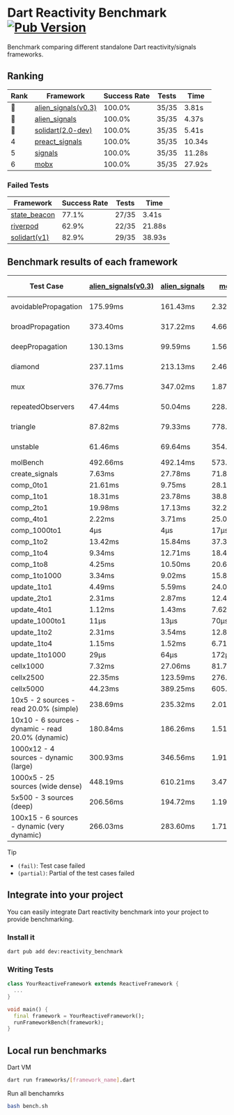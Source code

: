 # Dart Reactivity Benchmark [![Pub Version](https://img.shields.io/pub/v/reactivity_benchmark)](https://pub.dev/packages/reactivity_benchmark)

Benchmark comparing different standalone Dart reactivity/signals frameworks.

## Ranking

<!-- ranking start -->
| Rank | Framework | Success Rate | Tests | Time |
|------|-----------|--------------|-------|------|
| 🥇 | [alien_signals(v0.3)](https://github.com/medz/alien-signals-dart) | 100.0% | 35/35 | 3.81s |
| 🥈 | [alien_signals](https://github.com/medz/alien-signals-dart) | 100.0% | 35/35 | 4.37s |
| 🥉 | [solidart(2.0-dev)](https://github.com/nank1ro/solidart/tree/dev) | 100.0% | 35/35 | 5.41s |
| 4 | [preact_signals](https://pub.dev/packages/preact_signals) | 100.0% | 35/35 | 10.34s |
| 5 | [signals](https://github.com/rodydavis/signals.dart) | 100.0% | 35/35 | 11.28s |
| 6 | [mobx](https://github.com/mobxjs/mobx.dart) | 100.0% | 35/35 | 27.92s |

<!-- ranking end -->

### **Failed Tests**

<!-- fail start -->
| Framework | Success Rate | Tests | Time |
|-----------|--------------|-------|------|
| [state_beacon](https://github.com/jinyus/dart_beacon) | 77.1% | 27/35 | 3.41s |
| [riverpod](https://github.com/rrousselGit/riverpod) | 62.9% | 22/35 | 21.88s |
| [solidart(v1)](https://github.com/nank1ro/solidart) | 82.9% | 29/35 | 38.93s |

<!-- fail end -->

## Benchmark results of each framework

<!-- test-case start -->
| Test Case | [alien_signals(v0.3)](https://github.com/medz/alien-signals-dart) | [alien_signals](https://github.com/medz/alien-signals-dart) | [mobx](https://github.com/mobxjs/mobx.dart) | [preact_signals](https://pub.dev/packages/preact_signals) | [riverpod](https://github.com/rrousselGit/riverpod) | [signals](https://github.com/rodydavis/signals.dart) | [solidart(2.0-dev)](https://github.com/nank1ro/solidart/tree/dev) | [solidart(v1)](https://github.com/nank1ro/solidart) | [state_beacon](https://github.com/jinyus/dart_beacon) |
|---|---|---|---|---|---|---|---|---|---|
| avoidablePropagation | 175.99ms | 161.43ms | 2.32s | 200.12ms | 1.34s | 208.03ms | 269.23ms | 2.13s | 170.74ms (fail) |
| broadPropagation | 373.40ms | 317.22ms | 4.66s | 456.09ms | 80.71ms (fail) | 459.05ms | 507.06ms | 5.39s | 6.69ms (fail) |
| deepPropagation | 130.13ms | 99.59ms | 1.56s | 180.03ms | 1.90s (fail) | 173.60ms | 167.92ms | 1.96s | 142.39ms (fail) |
| diamond | 237.11ms | 213.13ms | 2.46s | 283.92ms | 2.48s (fail) | 282.26ms | 349.33ms | 3.43s | 188.74ms (fail) |
| mux | 376.77ms | 347.02ms | 1.87s | 394.58ms | 558.05ms (fail) | 446.86ms | 447.13ms | 1.96s | 194.72ms (fail) |
| repeatedObservers | 47.44ms | 50.04ms | 228.59ms | 40.88ms | 383.34ms (fail) | 44.84ms | 80.86ms | 212.82ms | 52.29ms (fail) |
| triangle | 87.82ms | 79.33ms | 778.45ms | 97.33ms | 843.43ms (fail) | 99.25ms | 118.62ms | 1.11s | 76.69ms (fail) |
| unstable | 61.46ms | 69.64ms | 354.96ms | 70.25ms | 599.64ms (fail) | 79.31ms | 98.15ms | 339.43ms | 341.43ms (fail) |
| molBench | 492.66ms | 492.14ms | 573.87ms | 487.34ms | 11.26ms | 487.44ms | 493.41ms | 1.70s | 939μs |
| create_signals | 7.63ms | 27.78ms | 71.83ms | 15.99ms | 27.39ms | 26.57ms | 97.97ms | 49.18ms | 65.20ms |
| comp_0to1 | 21.61ms | 9.75ms | 28.16ms | 34.61ms | 14.05ms | 12.01ms | 37.86ms | 22.52ms | 56.97ms |
| comp_1to1 | 18.31ms | 23.78ms | 38.89ms | 7.18ms | 23.50ms | 32.75ms | 53.56ms | 47.69ms | 56.10ms |
| comp_2to1 | 19.98ms | 17.13ms | 32.22ms | 13.32ms | 29.47ms | 9.63ms | 45.09ms | 43.71ms | 39.92ms |
| comp_4to1 | 2.22ms | 3.71ms | 25.08ms | 12.61ms | 9.64ms | 1.99ms | 16.55ms | 36.67ms | 16.43ms |
| comp_1000to1 | 4μs | 4μs | 17μs | 6μs | 4μs | 4μs | 18μs | 2.58ms | 44μs |
| comp_1to2 | 13.42ms | 15.84ms | 37.30ms | 23.92ms | 11.19ms | 15.70ms | 34.65ms | 31.28ms | 45.38ms |
| comp_1to4 | 9.34ms | 12.71ms | 18.41ms | 22.41ms | 21.83ms | 13.13ms | 21.75ms | 31.59ms | 44.62ms |
| comp_1to8 | 4.25ms | 10.50ms | 20.65ms | 7.76ms | 5.39ms | 6.91ms | 25.02ms | 24.25ms | 43.45ms |
| comp_1to1000 | 3.34ms | 9.02ms | 15.83ms | 6.74ms | 4.27ms | 4.36ms | 16.90ms | 17.76ms | 39.93ms |
| update_1to1 | 4.49ms | 5.59ms | 24.09ms | 8.69ms | 82.64ms | 8.90ms | 16.08ms | 43.20ms | 5.89ms |
| update_2to1 | 2.31ms | 2.87ms | 12.46ms | 4.38ms | 41.37ms | 4.50ms | 7.80ms | 21.48ms | 2.91ms |
| update_4to1 | 1.12ms | 1.43ms | 7.62ms | 2.23ms | 19.96ms | 2.30ms | 4.06ms | 10.83ms | 1.41ms |
| update_1000to1 | 11μs | 13μs | 70μs | 21μs | 173μs | 22μs | 40μs | 120μs | 15μs |
| update_1to2 | 2.31ms | 3.54ms | 12.89ms | 4.65ms | 41.59ms | 4.49ms | 8.00ms | 21.29ms | 2.84ms |
| update_1to4 | 1.15ms | 1.52ms | 6.71ms | 2.21ms | 19.87ms | 2.27ms | 4.00ms | 10.84ms | 1.46ms |
| update_1to1000 | 29μs | 64μs | 172μs | 65μs | 97μs | 43μs | 182μs | 210μs | 387μs |
| cellx1000 | 7.32ms | 27.06ms | 81.74ms | 10.33ms | N/A | 10.56ms | 13.41ms | 163.72ms | 5.24ms |
| cellx2500 | 22.35ms | 123.59ms | 276.88ms | 41.63ms | N/A | 44.29ms | 46.84ms | 460.95ms | 21.81ms |
| cellx5000 | 44.23ms | 389.25ms | 605.64ms | 95.94ms | N/A | 97.68ms | 140.46ms | 1.10s | 58.16ms |
| 10x5 - 2 sources - read 20.0% (simple) | 238.69ms | 235.32ms | 2.01s | 437.67ms | 2.11s | 530.77ms | 351.45ms | 2.57s (partial) | 238.90ms |
| 10x10 - 6 sources - dynamic - read 20.0% (dynamic) | 180.84ms | 186.26ms | 1.51s | 272.37ms | 1.44s (partial) | 283.00ms | 244.03ms | 2.31s (partial) | 197.90ms |
| 1000x12 - 4 sources - dynamic (large) | 300.93ms | 346.56ms | 1.91s | 3.72s | 2.47s (partial) | 3.76s | 470.22ms | 4.00s (partial) | 331.63ms |
| 1000x5 - 25 sources (wide dense) | 448.19ms | 610.21ms | 3.47s | 2.70s | 4.11s | 3.41s | 586.51ms | 5.08s (partial) | 499.20ms |
| 5x500 - 3 sources (deep) | 206.56ms | 194.72ms | 1.19s | 228.73ms | 1.44s | 226.45ms | 252.94ms | 1.91s (partial) | 204.83ms |
| 100x15 - 6 sources - dynamic (very dynamic) | 266.03ms | 283.60ms | 1.71s | 454.42ms | 1.76s (partial) | 486.87ms | 378.30ms | 2.71s (partial) | 258.45ms |

<!-- test-case end -->

> [!TIP]
> - `(fail)`: Test case failed
> - `(partial)`: Partial of the test cases failed

## Integrate into your project

You can easily integrate Dart reactivity benchmark into your project to provide benchmarking.

### Install it

```bash
dart pub add dev:reactivity_benchmark
```

### Writing Tests

```dart
class YourReactiveFramework extends ReactiveFramework {
  ...
}

void main() {
  final framework = YourReactiveFramework();
  runFrameworkBench(framework);
}
```

## Local run benchmarks

Dart VM
```bash
dart run frameworks/[framework_name].dart
```

Run all benchamrks
```bash
bash bench.sh
```

